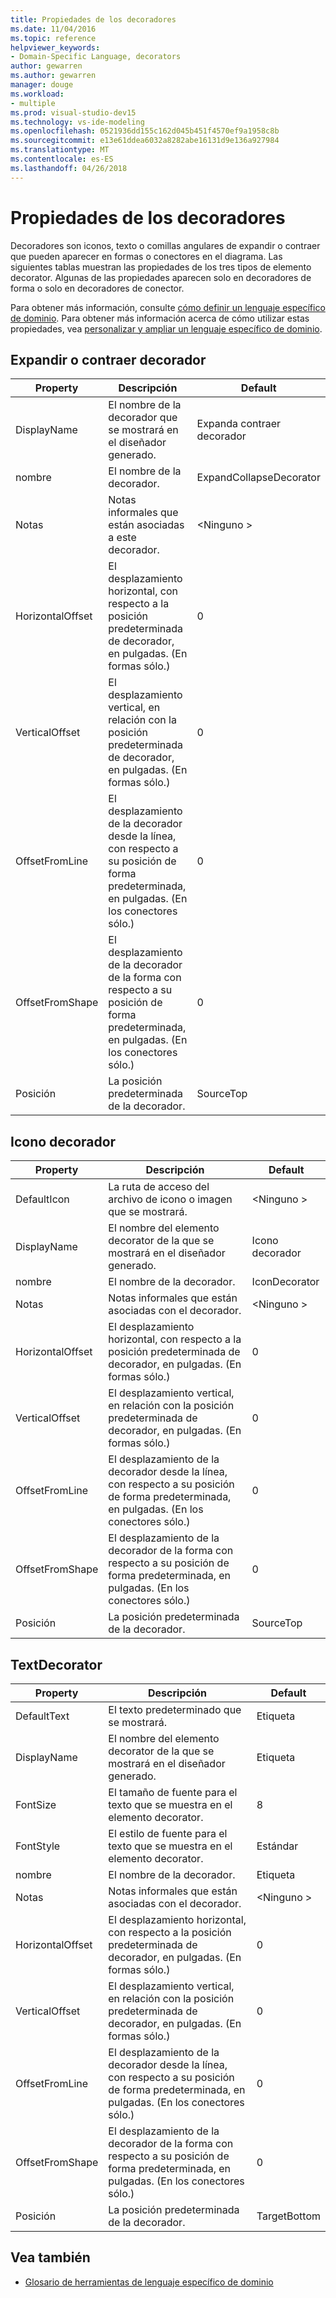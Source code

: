 ```yaml
---
title: Propiedades de los decoradores
ms.date: 11/04/2016
ms.topic: reference
helpviewer_keywords:
- Domain-Specific Language, decorators
author: gewarren
ms.author: gewarren
manager: douge
ms.workload:
- multiple
ms.prod: visual-studio-dev15
ms.technology: vs-ide-modeling
ms.openlocfilehash: 0521936dd155c162d045b451f4570ef9a1958c8b
ms.sourcegitcommit: e13e61ddea6032a8282abe16131d9e136a927984
ms.translationtype: MT
ms.contentlocale: es-ES
ms.lasthandoff: 04/26/2018
---
```

# <a name="properties-of-decorators"></a>Propiedades de los decoradores
Decoradores son iconos, texto o comillas angulares de expandir o contraer que pueden aparecer en formas o conectores en el diagrama. Las siguientes tablas muestran las propiedades de los tres tipos de elemento decorator. Algunas de las propiedades aparecen solo en decoradores de forma o solo en decoradores de conector.

 Para obtener más información, consulte [cómo definir un lenguaje específico de dominio](../modeling/how-to-define-a-domain-specific-language.md). Para obtener más información acerca de cómo utilizar estas propiedades, vea [personalizar y ampliar un lenguaje específico de dominio](../modeling/customizing-and-extending-a-domain-specific-language.md).

## <a name="expandcollapse-decorator"></a>Expandir o contraer decorador

|Property|Descripción|Default|
|--------------|-----------------|-------------|
|DisplayName|El nombre de la decorador que se mostrará en el diseñador generado.|Expanda contraer decorador|
|nombre|El nombre de la decorador.|ExpandCollapseDecorator|
|Notas|Notas informales que están asociadas a este decorador.|\<Ninguno >|
|HorizontalOffset|El desplazamiento horizontal, con respecto a la posición predeterminada de decorador, en pulgadas. (En formas sólo.)|0|
|VerticalOffset|El desplazamiento vertical, en relación con la posición predeterminada de decorador, en pulgadas. (En formas sólo.)|0|
|OffsetFromLine|El desplazamiento de la decorador desde la línea, con respecto a su posición de forma predeterminada, en pulgadas. (En los conectores sólo.)|0|
|OffsetFromShape|El desplazamiento de la decorador de la forma con respecto a su posición de forma predeterminada, en pulgadas. (En los conectores sólo.)|0|
|Posición|La posición predeterminada de la decorador.|SourceTop|

## <a name="icon-decorator"></a>Icono decorador

|Property|Descripción|Default|
|--------------|-----------------|-------------|
|DefaultIcon|La ruta de acceso del archivo de icono o imagen que se mostrará.|\<Ninguno >|
|DisplayName|El nombre del elemento decorator de la que se mostrará en el diseñador generado.|Icono decorador|
|nombre|El nombre de la decorador.|IconDecorator|
|Notas|Notas informales que están asociadas con el decorador.|\<Ninguno >|
|HorizontalOffset|El desplazamiento horizontal, con respecto a la posición predeterminada de decorador, en pulgadas. (En formas sólo.)|0|
|VerticalOffset|El desplazamiento vertical, en relación con la posición predeterminada de decorador, en pulgadas. (En formas sólo.)|0|
|OffsetFromLine|El desplazamiento de la decorador desde la línea, con respecto a su posición de forma predeterminada, en pulgadas. (En los conectores sólo.)|0|
|OffsetFromShape|El desplazamiento de la decorador de la forma con respecto a su posición de forma predeterminada, en pulgadas. (En los conectores sólo.)|0|
|Posición|La posición predeterminada de la decorador.|SourceTop|

## <a name="textdecorator"></a>TextDecorator

|Property|Descripción|Default|
|--------------|-----------------|-------------|
|DefaultText|El texto predeterminado que se mostrará.|Etiqueta|
|DisplayName|El nombre del elemento decorator de la que se mostrará en el diseñador generado.|Etiqueta|
|FontSize|El tamaño de fuente para el texto que se muestra en el elemento decorator.|8|
|FontStyle|El estilo de fuente para el texto que se muestra en el elemento decorator.|Estándar|
|nombre|El nombre de la decorador.|Etiqueta|
|Notas|Notas informales que están asociadas con el decorador.|\<Ninguno >|
|HorizontalOffset|El desplazamiento horizontal, con respecto a la posición predeterminada de decorador, en pulgadas. (En formas sólo.)|0|
|VerticalOffset|El desplazamiento vertical, en relación con la posición predeterminada de decorador, en pulgadas. (En formas sólo.)|0|
|OffsetFromLine|El desplazamiento de la decorador desde la línea, con respecto a su posición de forma predeterminada, en pulgadas. (En los conectores sólo.)|0|
|OffsetFromShape|El desplazamiento de la decorador de la forma con respecto a su posición de forma predeterminada, en pulgadas. (En los conectores sólo.)|0|
|Posición|La posición predeterminada de la decorador.|TargetBottom|

## <a name="see-also"></a>Vea también

- [Glosario de herramientas de lenguaje específico de dominio](http://msdn.microsoft.com/ca5e84cb-a315-465c-be24-76aa3df276aa)